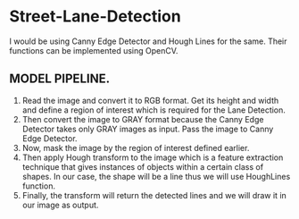 # Street-Lane-Detection
I would be using Canny Edge Detector and Hough Lines for the same. Their functions can be implemented using OpenCV.
## MODEL PIPELINE.
1. Read the image and convert it to RGB format. Get its height and width and define a region of interest which is required for the Lane Detection.
2. Then convert the image to GRAY format because the Canny Edge Detector takes only GRAY images as input. Pass the image to Canny Edge Detector.
3. Now, mask the image by the region of interest defined earlier.
4. Then apply Hough transform to the image which is a feature extraction technique that gives instances of objects within a certain class of shapes. In our case, the shape will be a line thus we will use HoughLines function.
5. Finally, the transform will return the detected lines and we will draw it in our image as output.


